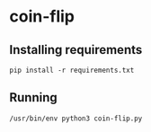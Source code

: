 # coin-flip
## Installing requirements
`pip install -r requirements.txt`

## Running
`/usr/bin/env python3 coin-flip.py`
